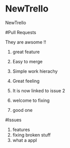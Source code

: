 NewTrello
=========

NewTrello

#Pull Requests

They are awsome !!

1. great feature

2. Easy to merge

3. Simple work hierachy

4. Great feeling
5. It is now linked to issue 2  
6. welcome to fixing
7. good one

#Issues

1. features
2. fixing broken stuff
3. what a appl
